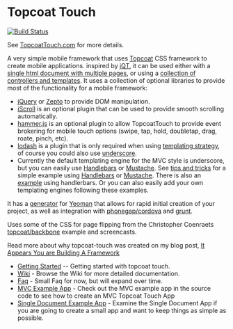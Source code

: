 Topcoat Touch
=============

[![Build Status](https://travis-ci.org/kriserickson/topcoat-touch.png?branch=master)](https://travis-ci.org/kriserickson/topcoat-touch)

See [TopcoatTouch.com](http://kriserickson.github.io/topcoat-touch/) for more details.

A very simple mobile framework that uses [Topcoat](http://topcoat.io) CSS framework to create mobile applications. inspired by [jQT](http://jqtjs.com/), it can be used either with a [single html document with multiple pages](/example/one-document/), or
using a [collection of controllers and templates](/example/mvc/).  It uses a collection of optional libraries to provide most of the functionality
 for a mobile framework:

* [jQuery](http://jquery.com) or [Zepto](http://zeptojs.com) to provide DOM manipulation.
* [iScroll](https://github.com/cubiq/iscroll) is an optional plugin that can be used to provide smooth scrolling automatically.
* [hammer.js](http://eightmedia.github.io/hammer.js) is an optional plugin to allow TopcoatTouch to provide event brokering for mobile touch options (swipe, tap, hold, doubletap, drag, roate, pinch, etc).
* [lodash](http://lodash.com/) is a plugin that is only required when using [templating strategy](/example/mvc/), of course you could also use [underscore](http://underscorejs.org/).
* Currently the default templating engine for the MVC style is underscore, but you can easily use [Handlebars](http://handlebarsjs.com/) or [Mustache](https://github.com/janl/mustache.js).   See [tips and tricks](//github.com/kriserickson/topcoat-touch/wiki/Tips-Tricks) for a simple example using [Handlebars](https://github.com/kriserickson/topcoat-touch/wiki/Tips-and-Tricks#wiki-using-handlebars-as-the-templating-engine) or     [Mustache](//github.com/kriserickson/topcoat-touch/wiki/Tips-and-Tricks#wiki-using-mustache-as-the-templating-engine).  There is also an [example](//github.com/kriserickson/topcoat-touch/tree/master/examples/handlebars) using handlerbars.   Or you can also easily add your own templating engines following these examples.

It has a [generator](https://github.com/kriserickson/generator-topcoat-touch) for [Yeoman](http://yeoman.io) that allows for rapid initial creation of your project, as well as integration with [phonegap/cordova](http://phonegap.com) and [grunt](http://gruntjs.com).

Uses some of the CSS for page flipping from the Christopher Coenraets [topcoat/backbone](http://coenraets.org/blog/2013/06/sample-mobile-phonegap-application-with-backbone-js-and-topcoat) example
and screencasts.

Read more about why topcoat-touch was created on my blog post, [It Appears You are Building A Framework](https://www.agingcoder.com/topcoattouch/2014/01/06/it-appears-like-you-are-building-a-framework/)

* [Getting Started](//github.com/kriserickson/topcoat-touch/wiki/Getting-Started) -- Getting started with topcoat touch.
* [Wiki](//github.com/kriserickson/topcoat-touch/wiki) - Browse the Wiki for more detailed documentation.
* [Faq](//github.com/kriserickson/topcoat-touch/wiki/FAQ) - Small Faq for now, but will expand over time.
* [MVC Example App](https://github.com/kriserickson/topcoat-touch/tree/master/examples/mvc) - Check out the MVC example app in the source code to see how to create an MVC Topcoat Touch App
* [Single Document Example App](https://github.com/kriserickson/topcoat-touch/tree/master/examples/one-document) - Examine the Single Document App if you are going to create a small app and want to keep things as simple as possible.



